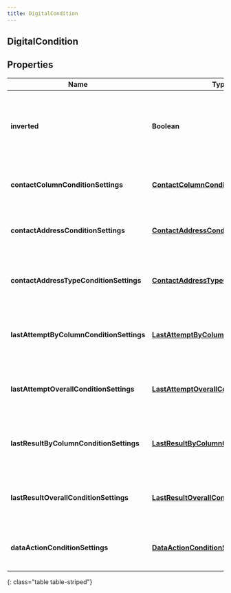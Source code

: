 ```yaml
---
title: DigitalCondition
---
```

## DigitalCondition


## Properties

| Name | Type | Description | Notes |
| ------------ | ------------- | ------------- | ------------- |
| **inverted** | <!----><!---->**Boolean**<!----> | If true, inverts the result of evaluating this condition. Default is false. |  [optional] |
| **contactColumnConditionSettings** | <!----><!---->[**ContactColumnConditionSettings**](ContactColumnConditionSettings.html)<!----> | The settings for a 'contact list column' condition. |  [optional] |
| **contactAddressConditionSettings** | <!----><!---->[**ContactAddressConditionSettings**](ContactAddressConditionSettings.html)<!----> | The settings for a 'contact address' condition. |  [optional] |
| **contactAddressTypeConditionSettings** | <!----><!---->[**ContactAddressTypeConditionSettings**](ContactAddressTypeConditionSettings.html)<!----> | The settings for a 'contact address type' condition. |  [optional] |
| **lastAttemptByColumnConditionSettings** | <!----><!---->[**LastAttemptByColumnConditionSettings**](LastAttemptByColumnConditionSettings.html)<!----> | The settings for a 'last attempt by column' condition. |  [optional] |
| **lastAttemptOverallConditionSettings** | <!----><!---->[**LastAttemptOverallConditionSettings**](LastAttemptOverallConditionSettings.html)<!----> | The settings for a 'last attempt overall' condition. |  [optional] |
| **lastResultByColumnConditionSettings** | <!----><!---->[**LastResultByColumnConditionSettings**](LastResultByColumnConditionSettings.html)<!----> | The settings for a 'last result by column' condition. |  [optional] |
| **lastResultOverallConditionSettings** | <!----><!---->[**LastResultOverallConditionSettings**](LastResultOverallConditionSettings.html)<!----> | The settings for a 'last result overall' condition. |  [optional] |
| **dataActionConditionSettings** | <!----><!---->[**DataActionConditionSettings**](DataActionConditionSettings.html)<!----> | The settings for a 'data action' condition. |  [optional] |
{: class="table table-striped"}



